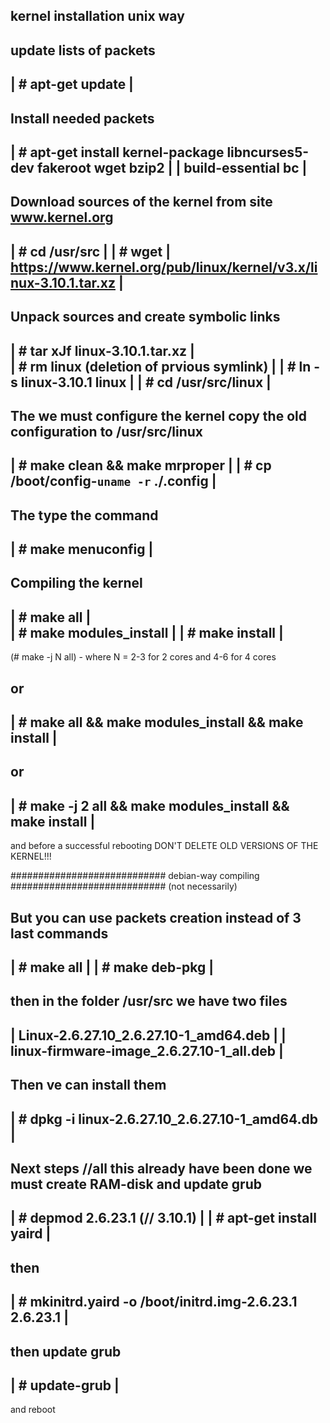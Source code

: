 ## kernel installation unix way

 update lists of packets
 ------------------------------------------------------------------------
 | # apt-get update       						|
 ------------------------------------------------------------------------
 Install needed packets
 ------------------------------------------------------------------------
 | # apt-get install kernel-package libncurses5-dev fakeroot wget bzip2 |
 |                   build-essential bc					|
 ------------------------------------------------------------------------

 Download sources of the kernel from site www.kernel.org
 ------------------------------------------------------------------------
 | # cd /usr/src                                                         |
 | # wget 								 |
       https://www.kernel.org/pub/linux/kernel/v3.x/linux-3.10.1.tar.xz  |
 -------------------------------------------------------------------------
 Unpack sources and create symbolic links
 ------------------------------------------------------------------------
 | # tar xJf linux-3.10.1.tar.xz				        |         
 | # rm linux (deletion of prvious symlink)				| 
 | # ln -s linux-3.10.1 linux               				|
 | # cd /usr/src/linux                      				|
 ------------------------------------------------------------------------

 The we must configure the kernel
 copy the old configuration to /usr/src/linux
 ------------------------------------------------------------------------
 | # make clean && make mrproper				        |
 | # cp /boot/config-`uname -r` ./.config                               |
 ------------------------------------------------------------------------ 
 The type the command
 ------------------------------------------------------------------------
 | # make menuconfig                                                    |
 ------------------------------------------------------------------------
 Compiling the kernel
 ------------------------------------------------------------------------
 | # make all                        					|  
 | # make modules_install            					|
 | # make install                    					| 
 ------------------------------------------------------------------------
 (# make -j N all) - where N = 2-3 for 2 cores and 4-6 for 4 cores

 or 
 ------------------------------------------------------------------------
 | # make all && make modules_install && make install 			|
 ------------------------------------------------------------------------
 
 or 
 ------------------------------------------------------------------------
 | # make -j 2 all && make modules_install && make install 		|
 ------------------------------------------------------------------------

 and before a successful rebooting
 DON'T DELETE OLD VERSIONS OF THE KERNEL!!!

 ############################
 debian-way compiling 
 ############################
 (not necessarily)

 But you can use packets creation instead of 3 last commands
 ------------------------------------------------------------------------
 | # make all              						|
 | # make deb-pkg          						|
 -----------------------------------------------------------------------

 then in the folder /usr/src we have two files
 ------------------------------------------------------------------------
 | Linux-2.6.27.10_2.6.27.10-1_amd64.deb     				|
 | linux-firmware-image_2.6.27.10-1_all.deb  				|
 -----------------------------------------------------------------------

 Then ve can install them
 ------------------------------------------------------------------------
 | # dpkg -i linux-2.6.27.10_2.6.27.10-1_amd64.db 			|
 ------------------------------------------------------------------------

 Next steps //all this already have been done
 we must create RAM-disk and update grub
 ------------------------------------------------------------------------
 | # depmod 2.6.23.1   (// 3.10.1)					|
 | # apt-get install yaird   						|
 ------------------------------------------------------------------------
 then
 ------------------------------------------------------------------------
 | # mkinitrd.yaird -o /boot/initrd.img-2.6.23.1 2.6.23.1 		|
 ------------------------------------------------------------------------
 then update grub
 ------------------------------------------------------------------------
 | # update-grub 							|
 ------------------------------------------------------------------------
 and reboot
